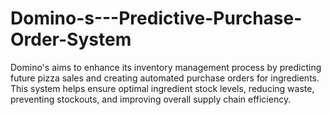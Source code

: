 # Domino-s---Predictive-Purchase-Order-System
Domino's aims to enhance its inventory management process by predicting future pizza sales and creating automated purchase orders for ingredients. This system helps ensure optimal ingredient stock levels, reducing waste, preventing stockouts, and improving overall supply chain efficiency.
